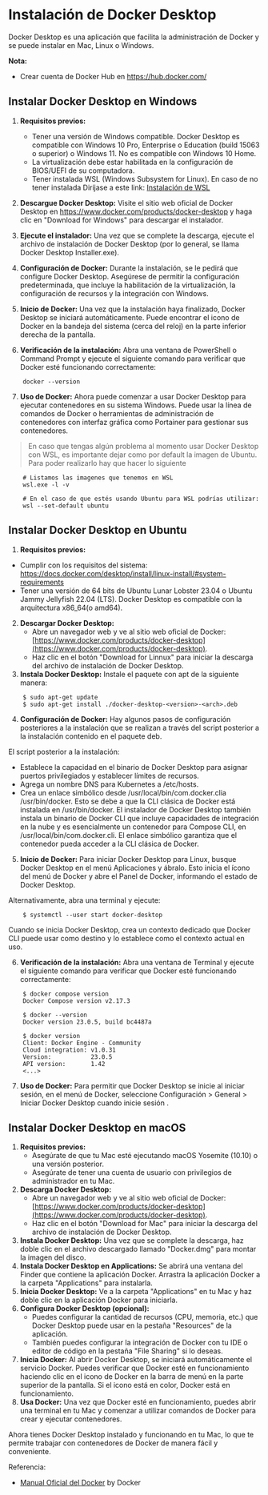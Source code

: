 # Instalación de Docker Desktop
Docker Desktop es una aplicación que facilita la administración de Docker y se puede instalar en Mac, Linux o Windows. 

**Nota:** 
- Crear cuenta de Docker Hub en https://hub.docker.com/

## Instalar Docker Desktop en Windows

1. **Requisitos previos:**
    - Tener una versión de Windows compatible. Docker Desktop es compatible con Windows 10 Pro, Enterprise o Education (build 15063 o superior) o Windows 11. No es compatible con Windows 10 Home.
    - La virtualización debe estar habilitada en la configuración de BIOS/UEFI de su computadora.
    - Tener instalada WSL (Windows Subsystem for Linux). En caso de no tener instalada Diríjase a este link: [Instalación de WSL](guia-instalacion-wsl.md)

 2. **Descargue Docker Desktop:**
Visite el sitio web oficial de Docker Desktop en https://www.docker.com/products/docker-desktop y haga clic en "Download for Windows" para descargar el instalador.

 3. **Ejecute el instalador:**
Una vez que se complete la descarga, ejecute el archivo de instalación de Docker Desktop (por lo general, se llama Docker Desktop Installer.exe).

 4. **Configuración de Docker:**
Durante la instalación, se le pedirá que configure Docker Desktop. Asegúrese de permitir la configuración predeterminada, que incluye la habilitación de la virtualización, la configuración de recursos y la integración con Windows.

 5. **Inicio de Docker:**
Una vez que la instalación haya finalizado, Docker Desktop se iniciará automáticamente. Puede encontrar el icono de Docker en la bandeja del sistema (cerca del reloj) en la parte inferior derecha de la pantalla.

 6. **Verificación de la instalación:**
Abra una ventana de PowerShell o Command Prompt y ejecute el siguiente comando para verificar que Docker esté funcionando correctamente:
```shell
    docker --version
```

 7. **Uso de Docker:**
Ahora puede comenzar a usar Docker Desktop para ejecutar contenedores en su sistema Windows. Puede usar la línea de comandos de Docker o herramientas de administración de contenedores con interfaz gráfica como Portainer para gestionar sus contenedores.

> En caso que tengas algún problema al momento usar Docker Desktop con WSL, 
> es importante dejar como por default la imagen de Ubuntu. Para poder realizarlo hay que hacer lo siguiente

```shell
    # Listamos las imagenes que tenemos en WSL
    wsl.exe -l -v

    # En el caso de que estés usando Ubuntu para WSL podrías utilizar:
    wsl --set-default ubuntu
```

## Instalar Docker Desktop en Ubuntu

1.  **Requisitos previos:**
- Cumplir con los requisitos del sistema: https://docs.docker.com/desktop/install/linux-install/#system-requirements
- Tener una versión de 64 bits de Ubuntu Lunar Lobster 23.04 o Ubuntu Jammy Jellyfish 22.04 (LTS). Docker Desktop es compatible con la arquitectura x86_64(o amd64).

2.  **Descargar Docker Desktop:**
    -   Abre un navegador web y ve al sitio web oficial de Docker: [https://www.docker.com/products/docker-desktop](https://www.docker.com/products/docker-desktop).
    -   Haz clic en el botón "Download for Linnux" para iniciar la descarga del archivo de instalación de Docker Desktop.
3.  **Instala Docker Desktop:**
 Instale el paquete con apt de la siguiente manera:
```shell
    $ sudo apt-get update
    $ sudo apt-get install ./docker-desktop-<version>-<arch>.deb
```

 4. **Configuración de Docker:**
Hay algunos pasos de configuración posteriores a la instalación que se realizan a través del script posterior a la instalación contenido en el paquete deb.

El script posterior a la instalación:

- Establece la capacidad en el binario de Docker Desktop para asignar puertos privilegiados y establecer límites de recursos.
- Agrega un nombre DNS para Kubernetes a /etc/hosts.
- Crea un enlace simbólico desde /usr/local/bin/com.docker.clia /usr/bin/docker. Esto se debe a que la CLI clásica de Docker está instalada en /usr/bin/docker. El instalador de Docker Desktop también instala un binario de Docker CLI que incluye capacidades de integración en la nube y es esencialmente un contenedor para Compose CLI, en /usr/local/bin/com.docker.cli. El enlace simbólico garantiza que el contenedor pueda acceder a la CLI clásica de Docker.

 5. **Inicio de Docker:**
Para iniciar Docker Desktop para Linux, busque Docker Desktop en el menú Aplicaciones y ábralo. Esto inicia el ícono del menú de Docker y abre el Panel de Docker, informando el estado de Docker Desktop.

Alternativamente, abra una terminal y ejecute:
```shell
    $ systemctl --user start docker-desktop
```
Cuando se inicia Docker Desktop, crea un contexto dedicado que Docker CLI puede usar como destino y lo establece como el contexto actual en uso. 

 6. **Verificación de la instalación:**
Abra una ventana de Terminal y ejecute el siguiente comando para verificar que Docker esté funcionando correctamente:
```shell
    $ docker compose version
    Docker Compose version v2.17.3

    $ docker --version
    Docker version 23.0.5, build bc4487a

    $ docker version
    Client: Docker Engine - Community
    Cloud integration: v1.0.31
    Version:           23.0.5
    API version:       1.42
    <...>
```

 7. **Uso de Docker:**
Para permitir que Docker Desktop se inicie al iniciar sesión, en el menú de Docker, seleccione Configuración > General > Iniciar Docker Desktop cuando inicie sesión .

## Instalar Docker Desktop en macOS

1.  **Requisitos previos:**
    -   Asegúrate de que tu Mac esté ejecutando macOS Yosemite (10.10) o una versión posterior.
    -   Asegúrate de tener una cuenta de usuario con privilegios de administrador en tu Mac.
2.  **Descarga Docker Desktop:**
    -   Abre un navegador web y ve al sitio web oficial de Docker: [https://www.docker.com/products/docker-desktop](https://www.docker.com/products/docker-desktop).
    -   Haz clic en el botón "Download for Mac" para iniciar la descarga del archivo de instalación de Docker Desktop.
3.  **Instala Docker Desktop:**
 Una vez que se complete la descarga, haz doble clic en el archivo descargado llamado "Docker.dmg" para montar la imagen del disco.
4.  **Instala Docker Desktop en Applications:**
Se abrirá una ventana del Finder que contiene la aplicación Docker. Arrastra la aplicación Docker a la carpeta "Applications" para instalarla.
5.  **Inicia Docker Desktop:**
Ve a la carpeta "Applications" en tu Mac y haz doble clic en la aplicación Docker para iniciarla.
6.  **Configura Docker Desktop (opcional):**
    -   Puedes configurar la cantidad de recursos (CPU, memoria, etc.) que Docker Desktop puede usar en la pestaña "Resources" de la aplicación.
    -   También puedes configurar la integración de Docker con tu IDE o editor de código en la pestaña "File Sharing" si lo deseas.
7.  **Inicia Docker:**
 Al abrir Docker Desktop, se iniciará automáticamente el servicio Docker. Puedes verificar que Docker esté en funcionamiento haciendo clic en el icono de Docker en la barra de menú en la parte superior de la pantalla. Si el icono está en color, Docker está en funcionamiento.
8.  **Usa Docker:**
Una vez que Docker esté en funcionamiento, puedes abrir una terminal en tu Mac y comenzar a utilizar comandos de Docker para crear y ejecutar contenedores.

Ahora tienes Docker Desktop instalado y funcionando en tu Mac, lo que te permite trabajar con contenedores de Docker de manera fácil y conveniente.

Referencia: 
- [Manual Oficial del Docker](https://docs.docker.com/desktop/) by Docker
